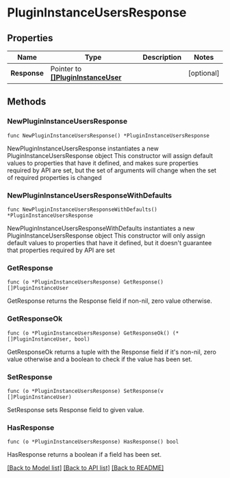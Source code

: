 # PluginInstanceUsersResponse

## Properties

Name | Type | Description | Notes
------------ | ------------- | ------------- | -------------
**Response** | Pointer to [**[]PluginInstanceUser**](PluginInstanceUser.md) |  | [optional] 

## Methods

### NewPluginInstanceUsersResponse

`func NewPluginInstanceUsersResponse() *PluginInstanceUsersResponse`

NewPluginInstanceUsersResponse instantiates a new PluginInstanceUsersResponse object
This constructor will assign default values to properties that have it defined,
and makes sure properties required by API are set, but the set of arguments
will change when the set of required properties is changed

### NewPluginInstanceUsersResponseWithDefaults

`func NewPluginInstanceUsersResponseWithDefaults() *PluginInstanceUsersResponse`

NewPluginInstanceUsersResponseWithDefaults instantiates a new PluginInstanceUsersResponse object
This constructor will only assign default values to properties that have it defined,
but it doesn't guarantee that properties required by API are set

### GetResponse

`func (o *PluginInstanceUsersResponse) GetResponse() []PluginInstanceUser`

GetResponse returns the Response field if non-nil, zero value otherwise.

### GetResponseOk

`func (o *PluginInstanceUsersResponse) GetResponseOk() (*[]PluginInstanceUser, bool)`

GetResponseOk returns a tuple with the Response field if it's non-nil, zero value otherwise
and a boolean to check if the value has been set.

### SetResponse

`func (o *PluginInstanceUsersResponse) SetResponse(v []PluginInstanceUser)`

SetResponse sets Response field to given value.

### HasResponse

`func (o *PluginInstanceUsersResponse) HasResponse() bool`

HasResponse returns a boolean if a field has been set.


[[Back to Model list]](../README.md#documentation-for-models) [[Back to API list]](../README.md#documentation-for-api-endpoints) [[Back to README]](../README.md)


